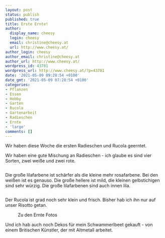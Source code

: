 ```yaml
---
layout: post
status: publish
published: true
title: Erste Ernte!
author:
  display_name: cheesy
  login: cheesy
  email: christine@cheesy.at
  url: http://www.cheesy.at/
author_login: cheesy
author_email: christine@cheesy.at
author_url: http://www.cheesy.at/
wordpress_id: 43781
wordpress_url: http://www.cheesy.at/?p=43781
date: '2021-05-09 09:28:54 +0100'
date_gmt: '2021-05-09 07:28:54 +0100'
categories:
- Pflanzen
- Essen
- Hobby
- Garten
- Rucola
- Gartenarbeit
- Radieschen
- Ernte
- 'large'
comments: []
---
```

<!-- wp:paragraph -->
Wir haben diese Woche die ersten Radieschen und Rucola geerntet.
<!-- /wp:paragraph -->
<!-- wp:paragraph -->
Wir haben eine gute Mischung an Radieschen - ich glaube es sind vier Sorten, zwei weiße und zwei rote.
<!-- /wp:paragraph -->
<!-- wp:image {"id":43774} -->
<figure class="wp-block-image"><img src="{% link _fotos/arbeit/2015-2022-puppet/2021/ernte/Ernte-005.jpg %}" alt="" class="wp-image-43774"></figure>
<!-- /wp:image -->
<!-- wp:paragraph -->
Die große lilafarbene ist schärfer als die kleine mehr rosafarbene. Bei den weißen ist es genauso. Die große hellere ist mild, die kleinen gelbstichigen sind sehr würzig.
<!-- /wp:paragraph -->
<!-- wp:paragraph -->
Die große lilafarbenen sind auch innen lila.
<!-- /wp:paragraph -->
<!-- wp:image {"id":43775} -->
<figure class="wp-block-image"><img src="{% link _fotos/arbeit/2015-2022-puppet/2021/ernte/Ernte-006.jpg %}" alt="" class="wp-image-43775"></figure>
<!-- /wp:image -->
<!-- wp:paragraph -->
Der Rucola ist grad noch sehr klein und frisch. Bisher hab ich ihn nur auf unser Risotto getan.
<!-- /wp:paragraph -->
<!-- wp:image {"id":43776,"linkDestination":"custom"} -->
<figure class="wp-block-image"><a href="{% link _fotos/arbeit/2015-2022-puppet/2021/ernte/index.md %}"><img src="{% link _fotos/arbeit/2015-2022-puppet/2021/ernte/Ernte-007.jpg %}" alt="" class="wp-image-43776"></a><br>
<figcaption>Zu den Ernte Fotos<br></figcaption>
</figure>
<!-- /wp:image -->
<!-- wp:paragraph -->
Und ich hab auch noch Dekos für mein Schwammerlbeet gekauft - von einem Britischen Künstler, der mit Altmetall arbeitet.
<!-- /wp:paragraph -->
<!-- wp:image {"id":43778} -->
<figure class="wp-block-image"><img src="{% link _fotos/arbeit/2015-2022-puppet/2021/schwammerlbeet/Schwammerl-007.jpg %}" alt="" class="wp-image-43778"></figure>
<!-- /wp:image -->


<figure class="wp-block-image"><img src="{% link _fotos/arbeit/2015-2022-puppet/2021/schwammerlbeet/Schwammerl-007.jpg %}" alt="" class="wp-image-43774"></figure>
